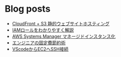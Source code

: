 # Blog posts
<!-- BLOG-POST-LIST:START -->
- [CloudFront + S3 静的ウェブサイトホスティング](https://kyrieee.com/cloudfront-s3/2328/)
- [IAMロールをわかりやすく解説](https://kyrieee.com/iam-role/2292/)
- [AWS Systems Manager マネージドインスタンス化](https://kyrieee.com/aws-systems-manager-managed-instance/2271/)
- [エンジニアの固定費節約術](https://kyrieee.com/fixed-cost/2235/)
- [VScodeからEC2へSSH接続](https://kyrieee.com/vscode-ec2-ssh/2121/)
<!-- BLOG-POST-LIST:END -->